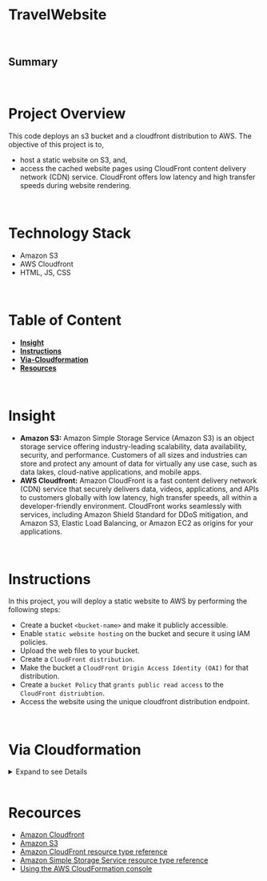 # TravelWebsite
<br>

## Summary
<br>

# Project Overview
This code deploys an s3 bucket and a cloudfront distribution to AWS. The objective of this project is to,
* host a static website on S3, and,
* access the cached website pages using CloudFront content delivery network (CDN) service. CloudFront offers low latency and high transfer speeds during website rendering.
<br>

# Technology Stack
* Amazon S3
* AWS Cloudfront
* HTML, JS, CSS
<br>

# Table of Content
- [**Insight**](#ins)
- [**Instructions**](#instr)
- [**Via-Cloudformation**](#cfn)
- [**Resources**](#res)
<br>

# Insight <a id='ins'></a>
* **Amazon S3:** Amazon Simple Storage Service (Amazon S3) is an object storage service offering industry-leading scalability, data availability, security, and performance. Customers of all sizes and industries can store and protect any amount of data for virtually any use case, such as data lakes, cloud-native applications, and mobile apps.
* **AWS Cloudfront:** Amazon CloudFront is a fast content delivery network (CDN) service that securely delivers data, videos, applications, and APIs to customers globally with low latency, high transfer speeds, all within a developer-friendly environment. CloudFront works seamlessly with services, including Amazon Shield Standard for DDoS mitigation, and Amazon S3, Elastic Load Balancing, or Amazon EC2 as origins for your applications.
<br>

# Instructions <a id='instr'></a>
In this project, you will deploy a static website to AWS by performing the following steps:
- Create a bucket `<bucket-name>` and make it publicly accessible.
- Enable `static website hosting` on the bucket and secure it using IAM policies.
- Upload the web files to your bucket.
- Create a `CloudFront distribution`.
- Make the bucket a `CloudFront Origin Access Identity (OAI)` for that distribution.
- Create a `bucket Policy` that `grants public read access` to the `CloudFront distriubtion`.
- Access the website using the unique cloudfront distribution endpoint.
<br>

# Via Cloudformation <a id='cfn'></a>
<details>
<summary> Expand to see Details </summary>

- Make sure you are in the root directory of this repo `travelwebsite`
- Run `aws configure` to set up your CLI
- Deploy this [CloudFormation template](./Cfn/template.yaml) to AWS and save the outputs asn env variables

  - [`create-stack`](https://awscli.amazonaws.com/v2/documentation/api/latest/reference/cloudformation/create-stack.html)

  ```
  export STACK_NAME=travel-website
  ```

  ```
  aws cloudformation create-stack \
  --stack-name $STACK_NAME \
  --template-body file://cloudformation/template.yaml
  ```

- Describe the stack to get the outputs (Bucket name and url, CDN ID and domain name )

  - [`describe-stacks`](https://awscli.amazonaws.com/v2/documentation/api/latest/reference/cloudformation/describe-stacks.html)

  ```
  aws cloudformation describe-stacks --stack-name $STACK_NAME
  ```

  ```
  aws cloudformation describe-stacks --stack-name $STACK_NAME --query "Stacks[].Outputs"
  ```

  ```
  export BUCKET_NAME=$(aws cloudformation describe-stacks --stack-name $STACK_NAME --query "Stacks[*].Outputs[0].OutputValue" --output text)
  ```

  ```
  export CDN_ID=$(aws cloudformation describe-stacks --stack-name $STACK_NAME --query "Stacks[*].Outputs[1].OutputValue" --output text)
  ```

  ```
  export BUCKET_URL=$(aws cloudformation describe-stacks --stack-name $STACK_NAME --query "Stacks[*].Outputs[2].OutputValue" --output text)
  ```

  ```
  export CDN_DOMAIN=$(aws cloudformation describe-stacks --stack-name $STACK_NAME --query "Stacks[*].Outputs[3].OutputValue" --output text)
  ```

- Upload Files to the bucket

  - [`cp`](https://awscli.amazonaws.com/v2/documentation/api/latest/reference/s3/cp.html)

  ```
  aws s3 cp ./web-files s3://$BUCKET_NAME/ --recursive
  ```

- Access the site via the CloudFront Domain Name.

  ```
  curl $CDN_DOMAIN
  ```

  ```bash
  #on mac
  open "http://$CDN_DOMAIN"
  #on linux
  xdg-open "http://$CDN_DOMAIN"
  ```

- Clean Up & Delete All Resources

  - [Empty S3 Bucket](https://docs.aws.amazon.com/AmazonS3/latest/userguide/empty-bucket.html)
  - [`delete-stack`](https://awscli.amazonaws.com/v2/documentation/api/latest/reference/cloudformation/delete-stack.html)

  ```bash
  #empty s3 bucket
  aws s3 rm s3://$BUCKET_NAME --recursive
  ```

  ```bash
  # delete-stack
  aws cloudformation delete-stack --stack-name $STACK_NAME
  ```

</details>
<br>

# Recources <a id='res'></a>
- [Amazon Cloudfront](https://www.amazonaws.cn/en/cloudfront/)
- [Amazon S3](https://aws.amazon.com/s3/)
- [Amazon CloudFront resource type reference](https://docs.aws.amazon.com/AWSCloudFormation/latest/UserGuide/AWS_CloudFront.html)
- [Amazon Simple Storage Service resource type reference](https://docs.amazonaws.cn/en_us/AWSCloudFormation/latest/UserGuide/AWS_S3.html)
- [Using the AWS CloudFormation console](https://docs.aws.amazon.com/AWSCloudFormation/latest/UserGuide/cfn-using-console.html)